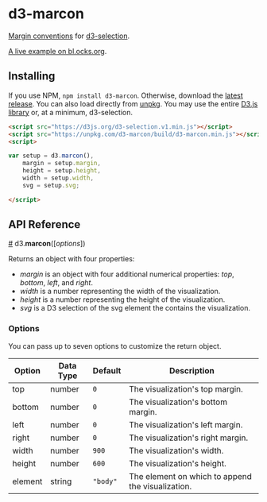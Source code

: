 # d3-marcon

[Margin conventions](https://bl.ocks.org/mbostock/3019563) for [d3-selection](https://github.com/d3/d3-selection).

[A live example on bl.ocks.org](https://bl.ocks.org/HarryStevens/de1069536e00256d7aa82299fac0f3d5).

## Installing
If you use NPM, `npm install d3-marcon`. Otherwise, download the [latest release](https://github.com/HarryStevens/d3-marcon/tree/master/build).
You can also load directly from [unpkg](https://unpkg.com/d3-marcon/build/d3-marcon.min.js). You may use the entire [D3.js library](https://d3js.org/) or, at a minimum, d3-selection.
```html
<script src="https://d3js.org/d3-selection.v1.min.js"></script>
<script src="https://unpkg.com/d3-marcon/build/d3-marcon.min.js"></script>
<script>

var setup = d3.marcon(),
	margin = setup.margin,
	height = setup.height,
	width = setup.width,
	svg = setup.svg;

</script>
```

## API Reference

<a href="#marcon" name="marcon">#</a> d3.<b>marcon</b>([<i>options</i>])

Returns an object with four properties:
- *margin* is an object with four additional numerical properties: *top*, *bottom*, *left*, and *right*.
- *width* is a number representing the width of the visualization.
- *height* is a number representing the height of the visualization.
- *svg* is a D3 selection of the svg element the contains the visualization.

### Options
You can pass up to seven options to customize the return object.

| Option  | Data Type | Default  | Description                                       |
|---------|-----------|----------|---------------------------------------------------|
| top     | number    | `0`      | The visualization's top margin.                   |
| bottom  | number    | `0`      | The visualization's bottom margin.                |
| left    | number    | `0`      | The visualization's left margin.                  |
| right   | number    | `0`      | The visualization's right margin.                 |
| width   | number    | `900`    | The visualization's width.                        |
| height  | number    | `600`    | The visualization's height.                       |
| element | string    | `"body"` | The element on which to append the visualization. |